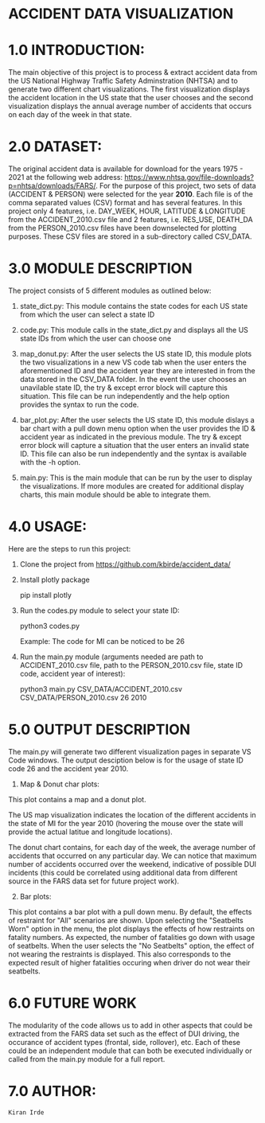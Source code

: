 # ACCIDENT DATA VISUALIZATION

# 1.0 INTRODUCTION:

The main objective of this project is to process & extract accident data from the US National Highway Traffic Safety Adminstration (NHTSA) and to generate two different chart visualizations. The first visualization displays the accident location in the US state that the user chooses and the second visualization displays the annual average number of accidents that occurs on each day of the week in that state.

# 2.0 DATASET:

 The original accident data is available for download for the years 1975 - 2021 at the following web address: https://www.nhtsa.gov/file-downloads?p=nhtsa/downloads/FARS/. For the purpose of this project, two sets of data (ACCIDENT & PERSON) were selected for the year <b>2010</b>. Each file is of the comma separated values (CSV) format and has several features. In this project only 4 features, i.e. DAY_WEEK, HOUR, LATITUDE & LONGITUDE from the ACCIDENT_2010.csv file and 2 features, i.e. RES_USE, DEATH_DA from the PERSON_2010.csv files have been downselected for plotting purposes. These CSV files are stored in a sub-directory called CSV_DATA. 

# 3.0 MODULE DESCRIPTION

The project consists of 5 different modules as outlined below:

1. state_dict.py: This module contains the state codes for each US state from which the user can select a state ID

2. code.py: This module calls in the state_dict.py and displays all the US state IDs from which the user can choose one

3. map_donut.py: After the user selects the US state ID, this module plots the two visualizations in a new VS code tab when the user enters the aforementioned ID and the accident year they are interested in from the data stored in the CSV_DATA folder. In the event the user chooses an unavilable state ID, the try & except error block will capture this situation. This file can be run independently and the help option provides the syntax to run the code.

4. bar_plot.py: After the user selects the US state ID, this module dislays a bar chart with a pull down menu option when the user provides the ID & accident year as indicated in the previous module. The try & except error block will capture a situation that the user enters an invalid state ID. This file can also be run independently and the syntax is available with the -h option.

5. main.py: This is the main module that can be run by the user to display the visualizations. If more modules are created for additional display charts, this main module should be able to integrate them.

# 4.0 USAGE:

Here are the steps to run this project:

1. Clone the project from https://github.com/kbirde/accident_data/

2. Install plotly package

    pip install plotly

3. Run the codes.py module to select your state ID:

    python3 codes.py

    Example: The code for MI can be noticed to be 26

4. Run the main.py module (arguments needed are path to ACCIDENT_2010.csv file, path to the PERSON_2010.csv file, state ID code, accident year of interest):

    python3 main.py CSV_DATA/ACCIDENT_2010.csv CSV_DATA/PERSON_2010.csv 26 2010

# 5.0 OUTPUT DESCRIPTION

The main.py will generate two different visualization pages in separate VS Code windows. The output desciption below is for the usage of state ID code 26 and the accident year 2010.

1. Map & Donut char plots:

This plot contains a map and a donut plot. 
    
The US map visualization indicates the location of the different accidents in the state of MI for the year 2010 (hovering the mouse over the state will provide the actual latitue and longitude locations).

The donut chart contains, for each day of the week, the average number of accidents that occurred on any particular day. We can notice that maximum number of accidents occurred over the weekend, indicative of possible DUI incidents (this could be correlated using additional data from different source in the FARS data set for future project work).

2. Bar plots:

This plot contains a bar plot with a pull down menu. By default, the effects of restraint for "All" scenarios are shown. Upon selecting the "Seatbelts Worn" option in the menu, the plot displays the effects of how restraints on fatality numbers. As expected, the number of fatalities go down with usage of seatbelts. When the user selects the "No Seatbelts" option, the effect of not wearing the restraints is displayed. This also corresponds to the expected result of higher fatalities occuring when driver do not wear their seatbelts.

# 6.0 FUTURE WORK

The modularity of the code allows us to add in other aspects that could be extracted from the FARS data set such as the effect of DUI driving, the occurance of accident types (frontal, side, rollover), etc. Each of these could be an independent module that can both be executed individually or called from the main.py module for a full report.

# 7.0 AUTHOR:
    Kiran Irde